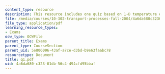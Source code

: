 ```yaml
---
content_type: resource
description: This resource includes one quiz based on 1-D temperature distribution.
file: /media/courses/10-302-transport-processes-fall-2004/4a6da680c32301db56c4494cfd95bbaf_q1.pdf
file_type: application/pdf
learning_resource_types:
- Exams
ocw_type: OCWFile
parent_title: Exams
parent_type: CourseSection
parent_uid: 5e806096-43af-a7ce-d3bd-b9e63faabc78
resourcetype: Document
title: q1.pdf
uid: 4a6da680-c323-01db-56c4-494cfd95bbaf
---
```

